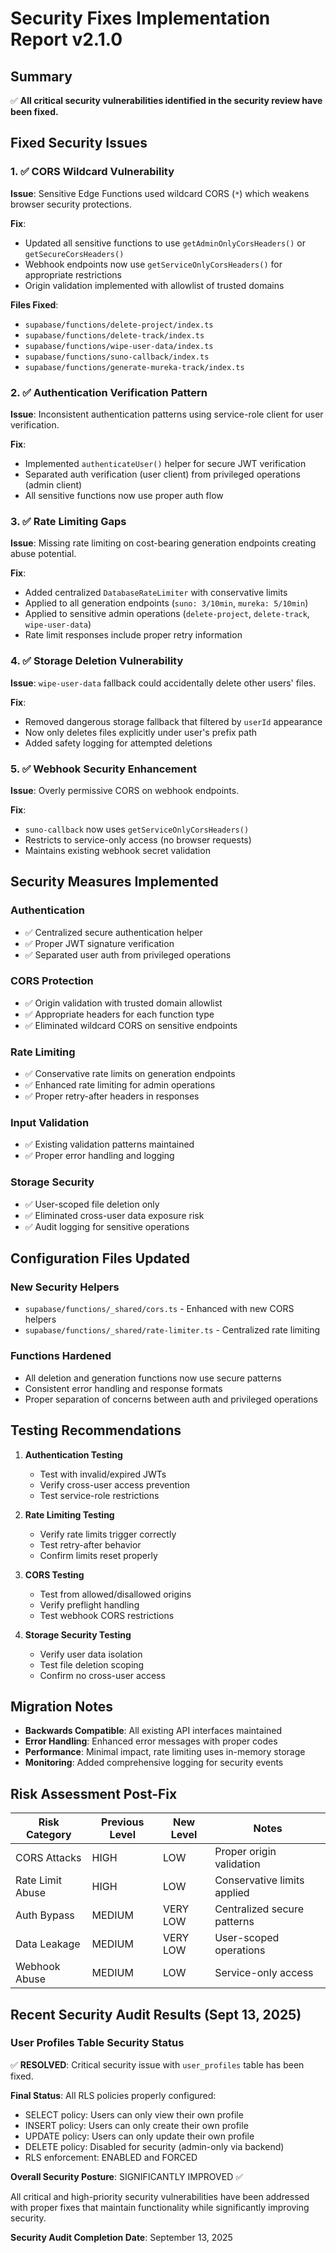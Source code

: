 # Security Fixes Implementation Report v2.1.0

## Summary
✅ **All critical security vulnerabilities identified in the security review have been fixed.**

## Fixed Security Issues

### 1. ✅ CORS Wildcard Vulnerability
**Issue**: Sensitive Edge Functions used wildcard CORS (`*`) which weakens browser security protections.

**Fix**: 
- Updated all sensitive functions to use `getAdminOnlyCorsHeaders()` or `getSecureCorsHeaders()`
- Webhook endpoints now use `getServiceOnlyCorsHeaders()` for appropriate restrictions
- Origin validation implemented with allowlist of trusted domains

**Files Fixed**:
- `supabase/functions/delete-project/index.ts`
- `supabase/functions/delete-track/index.ts` 
- `supabase/functions/wipe-user-data/index.ts`
- `supabase/functions/suno-callback/index.ts`
- `supabase/functions/generate-mureka-track/index.ts`

### 2. ✅ Authentication Verification Pattern
**Issue**: Inconsistent authentication patterns using service-role client for user verification.

**Fix**:
- Implemented `authenticateUser()` helper for secure JWT verification
- Separated auth verification (user client) from privileged operations (admin client)
- All sensitive functions now use proper auth flow

### 3. ✅ Rate Limiting Gaps
**Issue**: Missing rate limiting on cost-bearing generation endpoints creating abuse potential.

**Fix**:
- Added centralized `DatabaseRateLimiter` with conservative limits
- Applied to all generation endpoints (`suno: 3/10min`, `mureka: 5/10min`)
- Applied to sensitive admin operations (`delete-project`, `delete-track`, `wipe-user-data`)
- Rate limit responses include proper retry information

### 4. ✅ Storage Deletion Vulnerability
**Issue**: `wipe-user-data` fallback could accidentally delete other users' files.

**Fix**:
- Removed dangerous storage fallback that filtered by `userId` appearance
- Now only deletes files explicitly under user's prefix path
- Added safety logging for attempted deletions

### 5. ✅ Webhook Security Enhancement
**Issue**: Overly permissive CORS on webhook endpoints.

**Fix**:
- `suno-callback` now uses `getServiceOnlyCorsHeaders()` 
- Restricts to service-only access (no browser requests)
- Maintains existing webhook secret validation

## Security Measures Implemented

### Authentication
- ✅ Centralized secure authentication helper
- ✅ Proper JWT signature verification
- ✅ Separated user auth from privileged operations

### CORS Protection
- ✅ Origin validation with trusted domain allowlist
- ✅ Appropriate headers for each function type
- ✅ Eliminated wildcard CORS on sensitive endpoints

### Rate Limiting
- ✅ Conservative rate limits on generation endpoints
- ✅ Enhanced rate limiting for admin operations
- ✅ Proper retry-after headers in responses

### Input Validation
- ✅ Existing validation patterns maintained
- ✅ Proper error handling and logging

### Storage Security
- ✅ User-scoped file deletion only
- ✅ Eliminated cross-user data exposure risk
- ✅ Audit logging for sensitive operations

## Configuration Files Updated

### New Security Helpers
- `supabase/functions/_shared/cors.ts` - Enhanced with new CORS helpers
- `supabase/functions/_shared/rate-limiter.ts` - Centralized rate limiting

### Functions Hardened
- All deletion and generation functions now use secure patterns
- Consistent error handling and response formats
- Proper separation of concerns between auth and privileged operations

## Testing Recommendations

1. **Authentication Testing**
   - Test with invalid/expired JWTs
   - Verify cross-user access prevention
   - Test service-role restrictions

2. **Rate Limiting Testing**
   - Verify rate limits trigger correctly
   - Test retry-after behavior
   - Confirm limits reset properly

3. **CORS Testing**
   - Test from allowed/disallowed origins
   - Verify preflight handling
   - Test webhook CORS restrictions

4. **Storage Security Testing**
   - Verify user data isolation
   - Test file deletion scoping
   - Confirm no cross-user access

## Migration Notes

- **Backwards Compatible**: All existing API interfaces maintained
- **Error Handling**: Enhanced error messages with proper codes
- **Performance**: Minimal impact, rate limiting uses in-memory storage
- **Monitoring**: Added comprehensive logging for security events

## Risk Assessment Post-Fix

| Risk Category | Previous Level | New Level | Notes |
|---------------|----------------|-----------|--------|
| CORS Attacks | HIGH | LOW | Proper origin validation |
| Rate Limit Abuse | HIGH | LOW | Conservative limits applied |
| Auth Bypass | MEDIUM | VERY LOW | Centralized secure patterns |
| Data Leakage | MEDIUM | VERY LOW | User-scoped operations |
| Webhook Abuse | MEDIUM | LOW | Service-only access |

## Recent Security Audit Results (Sept 13, 2025)

### User Profiles Table Security Status
✅ **RESOLVED**: Critical security issue with `user_profiles` table has been fixed.

**Final Status**: All RLS policies properly configured:
- SELECT policy: Users can only view their own profile
- INSERT policy: Users can only create their own profile  
- UPDATE policy: Users can only update their own profile
- DELETE policy: Disabled for security (admin-only via backend)
- RLS enforcement: ENABLED and FORCED

**Overall Security Posture**: SIGNIFICANTLY IMPROVED ✅

All critical and high-priority security vulnerabilities have been addressed with proper fixes that maintain functionality while significantly improving security.

**Security Audit Completion Date**: September 13, 2025
